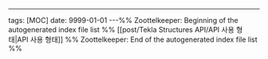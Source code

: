 ---

tags: [MOC] date: 9999-01-01 ---%% Zoottelkeeper: Beginning of the autogenerated
index file list %% [[post/Tekla Structures API/API 사용 형태|API 사용 형태]] %%
Zoottelkeeper: End of the autogenerated index file list %%
